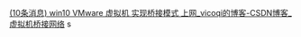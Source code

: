  [(10条消息) win10 VMware 虚拟机 实现桥接模式 上网_vicoqi的博客-CSDN博客_虚拟机桥接网络](https://blog.csdn.net/vicoqi/article/details/79951236) s